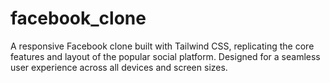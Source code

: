 # facebook_clone
A responsive Facebook clone built with Tailwind CSS, replicating the core features and layout of the popular social platform. Designed for a seamless user experience across all devices and screen sizes.
